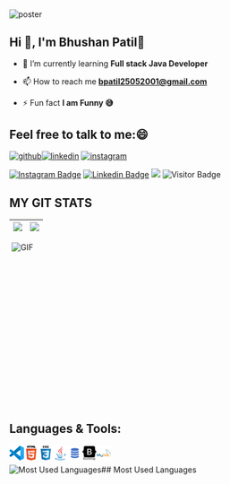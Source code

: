 <img align="center" alt="poster" src="glow.jpg" width="900" height="140" />

## Hi 👋, I'm Bhushan Patil👋


- 🌱 I’m currently learning **Full stack Java Developer**

- 📫 How to reach me **bpatil25052001@gmail.com**

- ⚡ Fun fact **I am Funny 😅**

 
 ## Feel free to talk to me:😄
 [<img src='https://cdn.jsdelivr.net/npm/simple-icons@3.0.1/icons/github.svg' alt='github' height='40'>](https://github.com/BhushanPatil-121)[<img src='https://cdn.jsdelivr.net/npm/simple-icons@3.0.1/icons/linkedin.svg' alt='linkedin' height='40'>](https://www.linkedin.com/in/bhushan-patil-0b5b54247/)  [<img src='https://cdn.jsdelivr.net/npm/simple-icons@3.0.1/icons/instagram.svg' alt='instagram' height='40'>](https://www.instagram.com/bhushan_2001_/)

 
[![Instagram Badge](https://img.shields.io/badge/-Bhushan-blueviolet?style=plastic-square&logo=instagram&logoColor=white&link=https://instagram.com/anubhavism/)](https://www.instagram.com/bhushan_2001_/)
[![Linkedin Badge](https://img.shields.io/badge/-BhushanPatil-blue?style=plastic-square&logo=Linkedin&logoColor=white&link=https://www.linkedin.com/in/anubhav-mishra-370b171bb/)](https://www.linkedin.com/in/bhushan-patil-0b5b54247/)
<a href="https://Anubhavmishra15.github.io/myresume/"><img src="C:\Users\VINOD\Downloads\Maayavi  Professional Resume (4).svg"/></a>
![Visitor Badge](https://visitor-badge.laobi.icu/badge?page_id=bhushanpatil-121)
 
 
## MY GIT STATS
<img src="https://github-readme-stats.vercel.app/api?username=bhushanpatil-121&&show_icons=true&count_private=true&theme=radical"/>|<img src="https://github-readme-streak-stats.herokuapp.com/?user=bhushanpatil-121&theme=radical"/>
|---|---|

<img align="right" alt="GIF" src="https://miro.medium.com/max/1360/0*7Q3yvSIv_t0ioJ-Z.gif" width="500" height="320" />
 

## Languages & Tools:

<img align="left" alt="Visual Studio Code" width="26px" src="https://raw.githubusercontent.com/github/explore/80688e429a7d4ef2fca1e82350fe8e3517d3494d/topics/visual-studio-code/visual-studio-code.png" />
<img align="left" alt="HTML5" width="26px" src="https://raw.githubusercontent.com/github/explore/80688e429a7d4ef2fca1e82350fe8e3517d3494d/topics/html/html.png" />
<img align="left" alt="CSS" width="26px" src="https://raw.githubusercontent.com/devicons/devicon/master/icons/css3/css3-original-wordmark.svg" />
<img align="left" alt="JAVA" width="26px" src="https://raw.githubusercontent.com/devicons/devicon/master/icons/java/java-original.svg" />
<img align="left" alt="SQL" width="26px" src="https://raw.githubusercontent.com/github/explore/80688e429a7d4ef2fca1e82350fe8e3517d3494d/topics/sql/sql.png" />
<img align="left" alt="BOOTSTRAPS" width="26px" src="https://raw.githubusercontent.com/devicons/devicon/master/icons/bootstrap/bootstrap-plain-wordmark.svg" />
<img align="left" alt="MYSQL" width="26px" src="https://raw.githubusercontent.com/devicons/devicon/master/icons/mysql/mysql-original-wordmark.svg" />

<br>
<br>
 ## Most Used Languages
  <img align = "left" alt="Most Used Languages" src= "https://github-readme-stats.vercel.app/api/top-langs/?username=bhushanpatil-121" />
</details>
